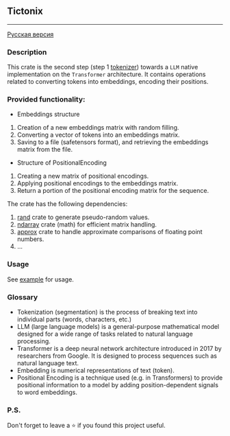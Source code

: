 ## Tictonix

---

[Русская версия](README.ru.md)

### Description

This crate is the second step (step 1 [tokenizer](https://github.com/Ave-Sergeev/Tokenomicon)) towards a
`LLM` native implementation on the `Transformer` architecture.
It contains operations related to converting tokens into embeddings, encoding their positions.

### Provided functionality:

- Embeddings structure

1) Creation of a new embeddings matrix with random filling.
2) Converting a vector of tokens into an embeddings matrix.
3) Saving to a file (safetensors format), and retrieving the embeddings matrix from the file.

- Structure of PositionalEncoding

1) Creating a new matrix of positional encodings.
2) Applying positional encodings to the embeddings matrix.
3) Return a portion of the positional encoding matrix for the sequence.

The crate has the following dependencies:

1) [rand](https://github.com/rust-random/rand) crate to generate pseudo-random values.
2) [ndarray](https://github.com/rust-ndarray/ndarray) crate (math) for efficient matrix handling.
3) [approx](https://github.com/brendanzab/approx) crate to handle approximate comparisons of floating point numbers.
4) ...

### Usage

See [example](/example/src/main.rs) for usage.

### Glossary

- Tokenization (segmentation) is the process of breaking text into individual parts (words, characters, etc.)
- LLM (large language models) is a general-purpose mathematical model designed for a wide range of tasks related to
  natural language processing.
- Transformer is a deep neural network architecture introduced in 2017 by researchers from Google. It is designed to
  process sequences such as natural language text.
- Embedding is numerical representations of text (token).
- Positional Encoding is a technique used (e.g. in Transformers) to provide positional information to a model by adding
  position-dependent signals to word embeddings.

### P.S.

Don't forget to leave a ⭐ if you found this project useful.
